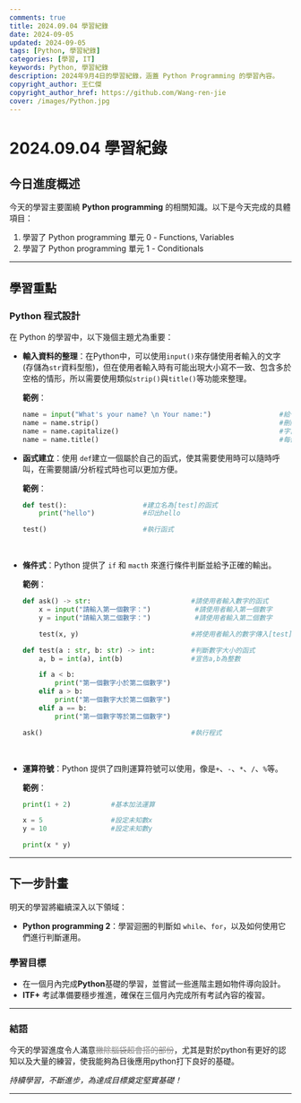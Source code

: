 ```yaml
---
comments: true
title: 2024.09.04 學習紀錄
date: 2024-09-05
updated: 2024-09-05
tags: [Python, 學習紀錄]
categories: [學習, IT]
keywords: Python, 學習紀錄
description: 2024年9月4日的學習紀錄，涵蓋 Python Programming 的學習內容。
copyright_author: 王仁傑
copyright_author_href: https://github.com/Wang-ren-jie
cover: /images/Python.jpg
---
```


# 2024.09.04 學習紀錄

## 今日進度概述

今天的學習主要圍繞 **Python programming** 的相關知識。以下是今天完成的具體項目：

1. 學習了 Python programming 單元 0 - Functions, Variables
2. 學習了 Python programming 單元 1 - Conditionals

---

## 學習重點

### Python 程式設計

在 Python 的學習中，以下幾個主題尤為重要：

- **輸入資料的整理**：在Python中，可以使用`input()`來存儲使用者輸入的文字 (存儲為`str`資料型態)，但在使用者輸入時有可能出現大小寫不一致、包含多於空格的情形，所以需要使用類似`strip()`與`title()`等功能來整理。

  **範例**：
  ```python
  name = input("What's your name? \n Your name:")                 #給予使用者輸入
  name = name.strip()                                             #刪除空格
  name = name.capitalize()                                        #字首大寫
  name = name.title()                                             #每個單字首字大寫
  ```

- **函式建立**：使用 `def`建立一個屬於自己的函式，使其需要使用時可以隨時呼叫，在需要閱讀/分析程式時也可以更加方便。

  **範例**：

  ```python
  def test():                   #建立名為[test]的函式
      print("hello")            #印出hello

  test()                        #執行函式
  ```
</br>

- **條件式**：Python 提供了 `if` 和 `macth` 來進行條件判斷並給予正確的輸出。

  **範例**：

  ```python
  def ask() -> str:                         #請使用者輸入數字的函式
      x = input("請輸入第一個數字：")           #請使用者輸入第一個數字
      y = input("請輸入第二個數字：")           #請使用者輸入第二個數字

      test(x, y)                            #將使用者輸入的數字傳入[test]做判斷

  def test(a : str, b: str) -> int:         #判斷數字大小的函式
      a, b = int(a), int(b)                 #宣告a,b為整數

      if a < b:
          print("第一個數字小於第二個數字")
      elif a > b:
          print("第一個數字大於第二個數字")
      elif a == b:
          print("第一個數字等於第二個數字")

  ask()                                     #執行程式
  ```
</br>

- **運算符號**：Python 提供了四則運算符號可以使用，像是`+`、`-`、`*`、`/`、`%`等。

  **範例**：

  ```python
  print(1 + 2)          #基本加法運算

  x = 5                 #設定未知數x
  y = 10                #設定未知數y

  print(x * y)
  ```

---

## 下一步計畫

明天的學習將繼續深入以下領域：

- **Python programming 2**：學習迴圈的判斷如 `while`、`for`，以及如何使用它們進行判斷運用。

### 學習目標

- 在一個月內完成**Python**基礎的學習，並嘗試一些進階主題如物件導向設計。
- **ITF+** 考試準備要穩步推進，確保在三個月內完成所有考試內容的複習。

---

### 結語

今天的學習進度令人滿意<font color=#808080>~~撇除腦袋超會搭的部份~~</font>，尤其是對於python有更好的認知以及大量的練習，使我能夠為日後應用python打下良好的基礎。

_持續學習，不斷進步，為達成目標奠定堅實基礎！_

---

